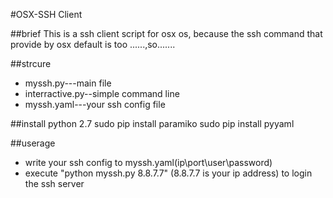 #OSX-SSH Client

##brief
  This is a ssh client script for osx os, because the ssh command that provide by osx default is too ......,so.......

##strcure
* myssh.py---main file
* interractive.py--simple command line
* myssh.yaml---your ssh config file

##install
    python 2.7
    sudo pip install paramiko
    sudo pip install pyyaml

##userage
* write your ssh config to myssh.yaml(ip\port\user\password)
* execute "python myssh.py 8.8.7.7" (8.8.7.7 is your ip address) to login the ssh server
